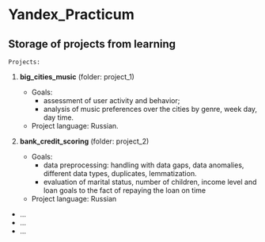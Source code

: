 # Yandex_Practicum

## Storage of projects from learning ##

`Projects:`
1. **big_cities_music** (folder: project_1)
    - Goals:
        - assessment of user activity and behavior;
        - analysis of music preferences over the cities by genre, week day, day time.
    - Project language: Russian.

2. **bank_credit_scoring** (folder: project_2)
    - Goals:
        - data preprocessing: handling with data gaps, data anomalies, different data types, duplicates, lemmatization.
        - evaluation of marital status, number of children, income level and loan goals to the fact of repaying the loan on time
    - Project language: Russian


- ...
- ...
- ...
